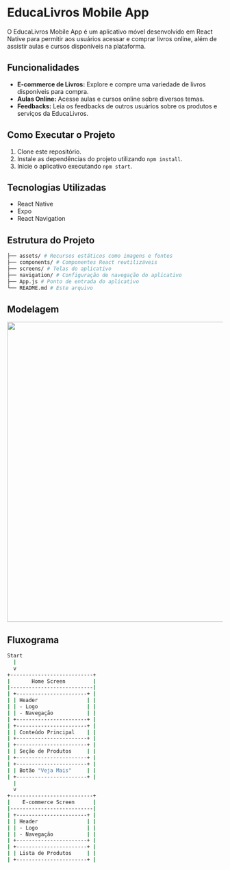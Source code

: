 # EducaLivros Mobile App

O EducaLivros Mobile App é um aplicativo móvel desenvolvido em React Native para permitir aos usuários acessar e comprar livros online, além de assistir aulas e cursos disponíveis na plataforma.

## Funcionalidades

- **E-commerce de Livros:** Explore e compre uma variedade de livros disponíveis para compra.
- **Aulas Online:** Acesse aulas e cursos online sobre diversos temas.
- **Feedbacks:** Leia os feedbacks de outros usuários sobre os produtos e serviços da EducaLivros.

## Como Executar o Projeto

1. Clone este repositório.
2. Instale as dependências do projeto utilizando `npm install`.
3. Inicie o aplicativo executando `npm start`.

## Tecnologias Utilizadas

- React Native
- Expo
- React Navigation

## Estrutura do Projeto
```bash
├── assets/ # Recursos estáticos como imagens e fontes
├── components/ # Componentes React reutilizáveis
├── screens/ # Telas do aplicativo
├── navigation/ # Configuração de navegação do aplicativo
├── App.js # Ponto de entrada do aplicativo
└── README.md # Este arquivo
```

## Modelagem
<div align="center">
<img src="https://github.com/BrunoIrae/EducaLivros_Mobile/assets/104568215/3eafff3a-03d9-47fe-b3c9-faae82a69cae" width="700px"/>
</div>

## Fluxograma
```bash
Start
  |
  v
+---------------------------+
|       Home Screen         |
|---------------------------|
| +-----------------------+ |
| | Header                | |
| | - Logo                | |
| | - Navegação           | |
| +-----------------------+ |
| +-----------------------+ |
| | Conteúdo Principal    | |
| +-----------------------+ |
| +-----------------------+ |
| | Seção de Produtos     | |
| +-----------------------+ |
| +-----------------------+ |
| | Botão "Veja Mais"     | |
| +-----------------------+ |
  |
  v
+---------------------------+
|    E-commerce Screen      |
|---------------------------|
| +-----------------------+ |
| | Header                | |
| | - Logo                | |
| | - Navegação           | |
| +-----------------------+ |
| +-----------------------+ |
| | Lista de Produtos     | |
| +-----------------------+ |
```


</div>
